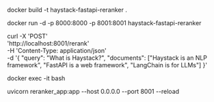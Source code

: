 docker build -t haystack-fastapi-reranker .

docker run -d -p 8000:8000 -p 8001:8001 haystack-fastapi-reranker


curl -X 'POST' \
  'http://localhost:8001/rerank' \
  -H 'Content-Type: application/json' \
  -d '{
  "query": "What is Haystack?",
  "documents": ["Haystack is an NLP framework", "FastAPI is a web framework", "LangChain is for LLMs"]
}'



docker exec -it <id> bash

uvicorn reranker_app:app --host 0.0.0.0 --port 8001 --reload
